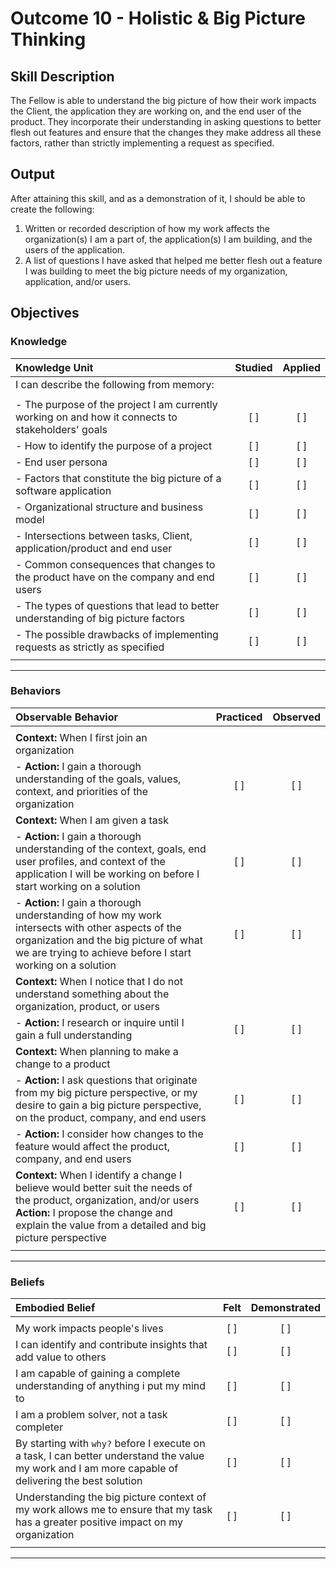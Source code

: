 # Outcome 10 - Holistic & Big Picture Thinking

## Skill Description

The Fellow is able to understand the big picture of how their work impacts the Client, the application they are working on, and the end user of the product. They incorporate their understanding in asking questions to better flesh out features and ensure that the changes they make address all these factors, rather than strictly implementing a request as specified.

## Output

After attaining this skill, and as a demonstration of it, I should be able to create the following:

1. Written or recorded description of how my work affects the organization(s) I am a part of, the application(s) I am building, and the users of the application.
2. A list of questions I have asked that helped me better flesh out a feature I was building to meet the big picture needs of my organization, application, and/or users.

## Objectives

### Knowledge

| Knowledge Unit | Studied | Applied |
|:---|:---:|:---:|
| I can describe the following from memory: | | |
| | | |
| - The purpose of the project I am currently working on and how it connects to stakeholders' goals | [ ] | [ ] |
| - How to identify the purpose of a project | [ ] | [ ] |
| - End user persona | [ ] | [ ] |
| - Factors that constitute the big picture of a software application | [ ] | [ ] |
| - Organizational structure and business model | [ ] | [ ] |
| - Intersections between tasks, Client, application/product and end user | [ ] | [ ] |
| - Common consequences that changes to the product have on the company and end users | [ ] | [ ] |
| - The types of questions that lead to better understanding of big picture factors | [ ] | [ ] |
| - The possible drawbacks of implementing requests as strictly as specified | [ ] | [ ] |
| | | |

---

### Behaviors

| Observable Behavior | Practiced | Observed |
|:---|:---:|:---:|
| | | |
| **Context:** When I first join an organization | | |
| - **Action:** I gain a thorough understanding of the goals, values, context, and priorities of the organization | [ ] | [ ] |
| **Context:** When I am given a task | | |
| - **Action:** I gain a thorough understanding of the context, goals, end user profiles, and context of the application I will be working on before I start working on a solution | [ ] | [ ] |
| - **Action:** I gain a thorough understanding of how my work intersects with other aspects of the organization and the big picture of what we are trying to achieve before I start working on a solution | [ ] | [ ] |
| **Context:** When I notice that I do not understand something about the organization, product, or users | | |
| - **Action:** I research or inquire until I gain a full understanding | [ ] | [ ] |
| **Context:** When planning to make a change to a product | | |
| - **Action:** I ask questions that originate from my big picture perspective, or my desire to gain a big picture perspective, on the product, company, and end users | [ ] | [ ] |
| - **Action:** I consider how changes to the feature would affect the product, company, and end users | [ ] | [ ] |
| **Context:** When I identify a change I believe would better suit the needs of the product, organization, and/or users **Action:** I propose the change and explain the value from a detailed and big picture perspective | [ ] | [ ] |
| | | |

---

### Beliefs

| Embodied Belief | Felt | Demonstrated |
|:---|:---:|:---:|
| | | |
| My work impacts people's lives | [ ] | [ ] |
| I can identify and contribute insights that add value to others | [ ] | [ ] |
| I am capable of gaining a complete understanding of anything i put my mind to | [ ] | [ ] |
| I am a problem solver, not a task completer | [ ] | [ ] |
| By starting with `why?` before I execute on a task, I can better understand the value my work and I am more capable of delivering the best solution | [ ] | [ ] |
| Understanding the big picture context of my work allows me to ensure that my task has a greater positive impact on my organization | [ ] | [ ] |
| | | |
---
